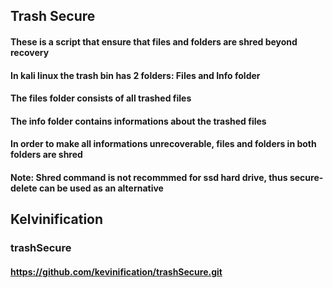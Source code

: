 ## Trash Secure 

#### These is a script that ensure that files and folders are shred beyond recovery
#### In kali linux the trash bin has 2 folders: Files and Info folder

#### The files folder consists of all trashed files
#### The info folder contains informations about the trashed files

#### In order to make all informations unrecoverable, files and folders in both folders are shred

#### Note: Shred command is not recommmed for ssd hard drive, thus secure-delete can be used as an alternative

## Kelvinification
### trashSecure
#### https://github.com/kevinification/trashSecure.git